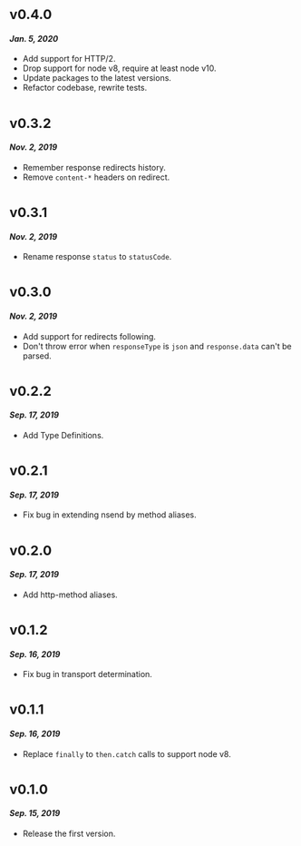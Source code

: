 # <sub>v0.4.0</sub>
#### _Jan. 5, 2020_
  * Add support for HTTP/2.
  * Drop support for node v8, require at least node v10.
  * Update packages to the latest versions.
  * Refactor codebase, rewrite tests.

# <sub>v0.3.2</sub>
#### _Nov. 2, 2019_
  * Remember response redirects history.
  * Remove `content-*` headers on redirect.

# <sub>v0.3.1</sub>
#### _Nov. 2, 2019_
  * Rename response `status` to `statusCode`.

# <sub>v0.3.0</sub>
#### _Nov. 2, 2019_
  * Add support for redirects following.
  * Don't throw error when `responseType` is `json` and `response.data` can't be parsed.

# <sub>v0.2.2</sub>
#### _Sep. 17, 2019_
  * Add Type Definitions.

# <sub>v0.2.1</sub>
#### _Sep. 17, 2019_
  * Fix bug in extending nsend by method aliases.

# <sub>v0.2.0</sub>
#### _Sep. 17, 2019_
  * Add http-method aliases.

# <sub>v0.1.2</sub>
#### _Sep. 16, 2019_
  * Fix bug in transport determination.

# <sub>v0.1.1</sub>
#### _Sep. 16, 2019_
  * Replace `finally` to `then.catch` calls to support node v8.

# <sub>v0.1.0</sub>
#### _Sep. 15, 2019_
 * Release the first version.
